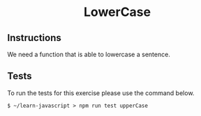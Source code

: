 <h1 align="middle"> LowerCase </h1>

## Instructions

We need a function that is able to lowercase a sentence.

## Tests
To run the tests for this exercise please use the command below.
```
$ ~/learn-javascript > npm run test upperCase
```
